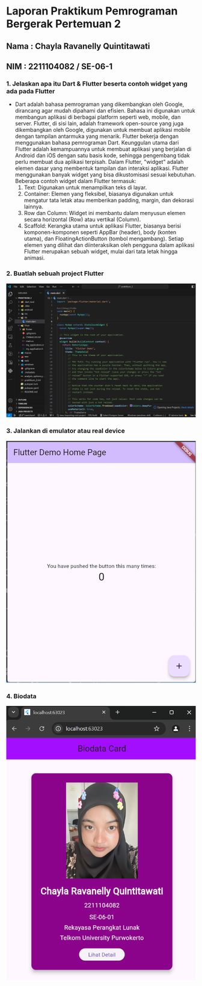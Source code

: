 # Laporan Praktikum Pemrograman Bergerak Pertemuan 2

## Nama : Chayla Ravanelly Quintitawati

## NIM : 2211104082 / SE-06-1

### 1. Jelaskan apa itu Dart & Flutter beserta contoh widget yang ada pada Flutter

- Dart adalah bahasa pemrograman yang dikembangkan oleh Google, dirancang agar mudah dipahami dan efisien. Bahasa ini digunakan untuk membangun aplikasi di berbagai platform seperti web, mobile, dan server.
  Flutter, di sisi lain, adalah framework open-source yang juga dikembangkan oleh Google, digunakan untuk membuat aplikasi mobile dengan tampilan antarmuka yang menarik. Flutter bekerja dengan menggunakan bahasa pemrograman Dart. Keunggulan utama dari Flutter adalah kemampuannya untuk membuat aplikasi yang berjalan di Android dan iOS dengan satu basis kode, sehingga pengembang tidak perlu membuat dua aplikasi terpisah.
  Dalam Flutter, "widget" adalah elemen dasar yang membentuk tampilan dan interaksi aplikasi. Flutter menggunakan banyak widget yang bisa dikustomisasi sesuai kebutuhan. Beberapa contoh widget dalam Flutter termasuk:
  1. Text: Digunakan untuk menampilkan teks di layar.
  2. Container: Elemen yang fleksibel, biasanya digunakan untuk mengatur tata letak atau memberikan padding, margin, dan dekorasi lainnya.
  3. Row dan Column: Widget ini membantu dalam menyusun elemen secara horizontal (Row) atau vertikal (Column).
  4. Scaffold: Kerangka utama untuk aplikasi Flutter, biasanya berisi komponen-komponen seperti AppBar (header), body (konten utama), dan FloatingActionButton (tombol mengambang).
     Setiap elemen yang dilihat dan diinteraksikan oleh pengguna dalam aplikasi Flutter merupakan sebuah widget, mulai dari tata letak hingga animasi.

### 2. Buatlah sebuah project Flutter

![image](UNGUIDED/praktikum_2/assets/1.png)

### 3. Jalankan di emulator atau real device

![image](UNGUIDED/praktikum_2/assets/2.png)

### 4. Biodata

![image](UNGUIDED/praktikum_2/assets/3.png)
